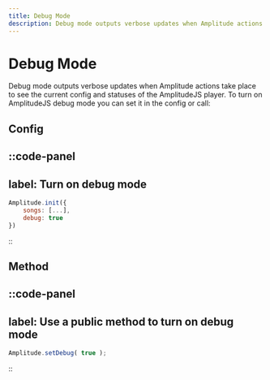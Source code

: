 ```yaml
---
title: Debug Mode
description: Debug mode outputs verbose updates when Amplitude actions take place to see the current config and statuses of the AmplitudeJS player.
---
```


# Debug Mode

Debug mode outputs verbose updates when Amplitude actions take place to see the current config and statuses of the AmplitudeJS player. To turn on AmplitudeJS debug mode you can set it in the config or call:

## Config

::code-panel
---
label: Turn on debug mode
---
```javascript
Amplitude.init({
    songs: [...],
    debug: true
})
```
::

## Method

::code-panel
---
label: Use a public method to turn on debug mode
---
```javascript
Amplitude.setDebug( true );
```
::
